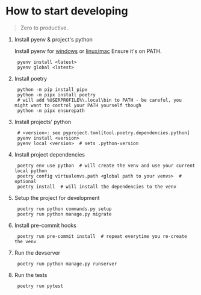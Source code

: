 # How to start developing

> Zero to productive..


1. Install pyenv & project's python

    Install pyenv for [windows](https://github.com/pyenv-win/pyenv-win/blob/master/docs/installation.md) or [linux/mac](https://github.com/pyenv/pyenv#installation)
    Ensure it's on PATH.

        pyenv install <latest>
        pyenv global <latest>


2. Install poetry

        python -m pip install pipx
        python -m pipx install poetry
        # will add %USERPROFILE%\.local\bin to PATH - be careful, you might want to control your PATH yourself though
        python -m pipx ensurepath  


3. Install projects' python

        # <version>: see pyproject.toml[tool.poetry.dependencies.python]
        pyenv install <version>
        pyenv local <version>  # sets .python-version


4. Install project dependencies

        poetry env use python  # will create the venv and use your current local python
        poetry config virtualenvs.path <global path to your venvs>  # optional
        poetry install  # will install the dependencies to the venv


5. Setup the project for development

        poetry run python commands.py setup
        poetry run python manage.py migrate


6. Install pre-commit hooks

        poetry run pre-commit install  # repeat everytime you re-create the venv


7. Run the devserver

        poetry run python manage.py runserver


8. Run the tests

        poetry run pytest
